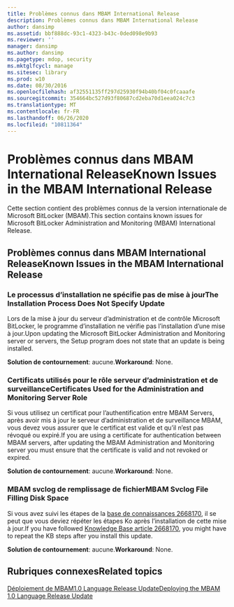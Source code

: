 ```yaml
---
title: Problèmes connus dans MBAM International Release
description: Problèmes connus dans MBAM International Release
author: dansimp
ms.assetid: bbf888dc-93c1-4323-b43c-0ded098e9b93
ms.reviewer: ''
manager: dansimp
ms.author: dansimp
ms.pagetype: mdop, security
ms.mktglfcycl: manage
ms.sitesec: library
ms.prod: w10
ms.date: 08/30/2016
ms.openlocfilehash: af32551135ff297d25930f94b40bf04c0fcaaafe
ms.sourcegitcommit: 354664bc527d93f80687cd2eba70d1eea024c7c3
ms.translationtype: MT
ms.contentlocale: fr-FR
ms.lasthandoff: 06/26/2020
ms.locfileid: "10811364"
---
```

# <span data-ttu-id="76998-103">Problèmes connus dans MBAM International Release</span><span class="sxs-lookup"><span data-stu-id="76998-103">Known Issues in the MBAM International Release</span></span>

<span data-ttu-id="76998-104">Cette section contient des problèmes connus de la version internationale de Microsoft BitLocker (MBAM).</span><span class="sxs-lookup"><span data-stu-id="76998-104">This section contains known issues for Microsoft BitLocker Administration and Monitoring (MBAM) International Release.</span></span>

## <span data-ttu-id="76998-105">Problèmes connus dans MBAM International Release</span><span class="sxs-lookup"><span data-stu-id="76998-105">Known Issues in the MBAM International Release</span></span>

### <span data-ttu-id="76998-106">Le processus d’installation ne spécifie pas de mise à jour</span><span class="sxs-lookup"><span data-stu-id="76998-106">The Installation Process Does Not Specify Update</span></span>

<span data-ttu-id="76998-107">Lors de la mise à jour du serveur d’administration et de contrôle Microsoft BitLocker, le programme d’installation ne vérifie pas l’installation d’une mise à jour.</span><span class="sxs-lookup"><span data-stu-id="76998-107">Upon updating the Microsoft BitLocker Administration and Monitoring server or servers, the Setup program does not state that an update is being installed.</span></span>

<span data-ttu-id="76998-108">**Solution de contournement**: aucune.</span><span class="sxs-lookup"><span data-stu-id="76998-108">**Workaround**: None.</span></span>

### <span data-ttu-id="76998-109">Certificats utilisés pour le rôle serveur d’administration et de surveillance</span><span class="sxs-lookup"><span data-stu-id="76998-109">Certificates Used for the Administration and Monitoring Server Role</span></span>

<span data-ttu-id="76998-110">Si vous utilisez un certificat pour l’authentification entre MBAM Servers, après avoir mis à jour le serveur d’administration et de surveillance MBAM, vous devez vous assurer que le certificat est valide et qu’il n’est pas révoqué ou expiré.</span><span class="sxs-lookup"><span data-stu-id="76998-110">If you are using a certificate for authentication between MBAM servers, after updating the MBAM Administration and Monitoring server you must ensure that the certificate is valid and not revoked or expired.</span></span>

<span data-ttu-id="76998-111">**Solution de contournement**: aucune.</span><span class="sxs-lookup"><span data-stu-id="76998-111">**Workaround**: None.</span></span>

### <span data-ttu-id="76998-112">MBAM svclog de remplissage de fichier</span><span class="sxs-lookup"><span data-stu-id="76998-112">MBAM Svclog File Filling Disk Space</span></span>

<span data-ttu-id="76998-113">Si vous avez suivi les étapes de la [base de connaissances 2668170](https://go.microsoft.com/fwlink/?LinkID=247277), il se peut que vous deviez répéter les étapes Ko après l’installation de cette mise à jour.</span><span class="sxs-lookup"><span data-stu-id="76998-113">If you have followed [Knowledge Base article 2668170](https://go.microsoft.com/fwlink/?LinkID=247277), you might have to repeat the KB steps after you install this update.</span></span>

<span data-ttu-id="76998-114">**Solution de contournement**: aucune.</span><span class="sxs-lookup"><span data-stu-id="76998-114">**Workaround**: None.</span></span>

## <span data-ttu-id="76998-115">Rubriques connexes</span><span class="sxs-lookup"><span data-stu-id="76998-115">Related topics</span></span>

[<span data-ttu-id="76998-116">Déploiement de MBAM1.0 Language Release Update</span><span class="sxs-lookup"><span data-stu-id="76998-116">Deploying the MBAM 1.0 Language Release Update</span></span>](deploying-the-mbam-10-language-release-update.md)

 

 





